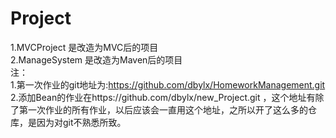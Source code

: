 # Project
1.MVCProject 是改造为MVC后的项目  
2.ManageSystem 是改造为Maven后的项目  
注：  
1.第一次作业的git地址为:https://github.com/dbylx/HomeworkManagement.git  
2.添加Bean的作业在https://github.com/dbylx/new_Project.git ，这个地址有除了第一次作业的所有作业，以后应该会一直用这个地址，之所以开了这么多的仓库，是因为对git不熟悉所致。
